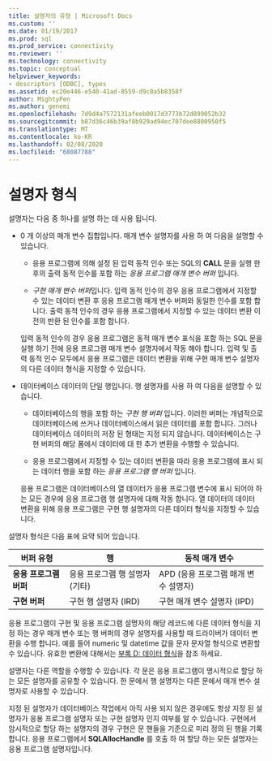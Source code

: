 ```yaml
---
title: 설명자의 유형 | Microsoft Docs
ms.custom: ''
ms.date: 01/19/2017
ms.prod: sql
ms.prod_service: connectivity
ms.reviewer: ''
ms.technology: connectivity
ms.topic: conceptual
helpviewer_keywords:
- descriptors [ODBC], types
ms.assetid: ec20e446-e540-41ad-8559-d9c0a5b8358f
author: MightyPen
ms.author: genemi
ms.openlocfilehash: 7d9d4a7572131afeeb0017d3773b72d899052b32
ms.sourcegitcommit: b87d36c46b39af8b929ad94ec707dee8800950f5
ms.translationtype: MT
ms.contentlocale: ko-KR
ms.lasthandoff: 02/08/2020
ms.locfileid: "68087788"
---
```

# <a name="types-of-descriptors"></a>설명자 형식
설명자는 다음 중 하나를 설명 하는 데 사용 됩니다.  
  
-   0 개 이상의 매개 변수 집합입니다. 매개 변수 설명자를 사용 하 여 다음을 설명할 수 있습니다.  
  
    -   응용 프로그램에 의해 설정 된 입력 동적 인수 또는 SQL의 **CALL** 문을 실행 한 후의 출력 동적 인수를 포함 하는 *응용 프로그램 매개 변수 버퍼* 입니다.  
  
    -   *구현 매개 변수 버퍼*입니다. 입력 동적 인수의 경우 응용 프로그램에서 지정할 수 있는 데이터 변환 후 응용 프로그램 매개 변수 버퍼와 동일한 인수를 포함 합니다. 출력 동적 인수의 경우 응용 프로그램에서 지정할 수 있는 데이터 변환 이전의 반환 된 인수를 포함 합니다.  
  
     입력 동적 인수의 경우 응용 프로그램은 동적 매개 변수 표식을 포함 하는 SQL 문을 실행 하기 전에 응용 프로그램 매개 변수 설명자에서 작동 해야 합니다. 입력 및 출력 동적 인수 모두에서 응용 프로그램은 데이터 변환을 위해 구현 매개 변수 설명자의 다른 데이터 형식을 지정할 수 있습니다.  
  
-   데이터베이스 데이터의 단일 행입니다. 행 설명자를 사용 하 여 다음을 설명할 수 있습니다.  
  
    -   데이터베이스의 행을 포함 하는 *구현 행 버퍼* 입니다. 이러한 버퍼는 개념적으로 데이터베이스에 쓰거나 데이터베이스에서 읽은 데이터를 포함 합니다. 그러나 데이터베이스 데이터의 저장 된 형태는 지정 되지 않습니다. 데이터베이스는 구현 버퍼의 해당 폼에서 데이터에 대 한 추가 변환을 수행할 수 있습니다.  
  
    -   응용 프로그램에서 지정할 수 있는 데이터 변환을 따라 응용 프로그램에 표시 되는 데이터 행을 포함 하는 *응용 프로그램 행 버퍼* 입니다.  
  
     응용 프로그램은 데이터베이스의 열 데이터가 응용 프로그램 변수에 표시 되어야 하는 모든 경우에 응용 프로그램 행 설명자에 대해 작동 합니다. 열 데이터의 데이터 변환을 위해 응용 프로그램은 구현 행 설명자의 다른 데이터 형식을 지정할 수 있습니다.  
  
 설명자 형식은 다음 표에 요약 되어 있습니다.  
  
|버퍼 유형|행|동적 매개 변수|  
|-----------------|----------|------------------------|  
|**응용 프로그램 버퍼**|응용 프로그램 행 설명자 (기타)|APD (응용 프로그램 매개 변수 설명자)|  
|**구현 버퍼**|구현 행 설명자 (IRD)|구현 매개 변수 설명자 (IPD)|  
  
 응용 프로그램이 구현 및 응용 프로그램 설명자의 해당 레코드에 다른 데이터 형식을 지정 하는 경우 매개 변수 또는 행 버퍼의 경우 설명자를 사용할 때 드라이버가 데이터 변환을 수행 합니다. 예를 들어 numeric 및 datetime 값을 문자 문자열 형식으로 변환할 수 있습니다. 유효한 변환에 대해서는 [부록 D: 데이터 형식](../../../odbc/reference/appendixes/appendix-d-data-types.md)을 참조 하세요.  
  
 설명자는 다른 역할을 수행할 수 있습니다. 각 문은 응용 프로그램이 명시적으로 할당 하는 모든 설명자를 공유할 수 있습니다. 한 문에서 행 설명자는 다른 문에서 매개 변수 설명자로 사용할 수 있습니다.  
  
 지정 된 설명자가 데이터베이스 작업에서 아직 사용 되지 않은 경우에도 항상 지정 된 설명자가 응용 프로그램 설명자 또는 구현 설명자 인지 여부를 알 수 있습니다. 구현에서 암시적으로 할당 하는 설명자의 경우 구현은 문 핸들을 기준으로 미리 정의 된 행을 기록 합니다. 응용 프로그램에서 **SQLAllocHandle** 를 호출 하 여 할당 하는 모든 설명자는 응용 프로그램 설명자입니다.
